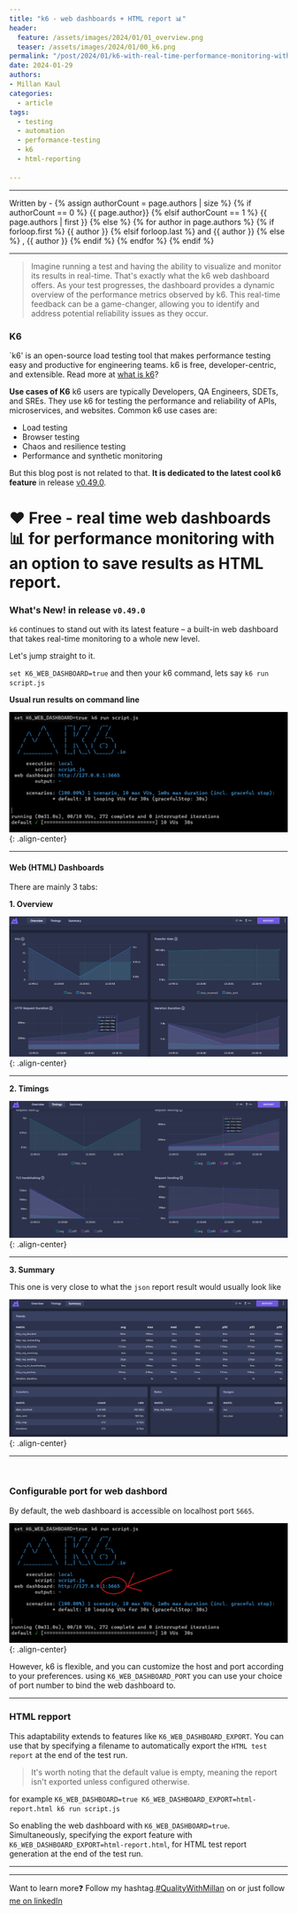 ```yaml
---
title: "k6 - web dashboards + HTML report 📊"
header:
  feature: /assets/images/2024/01/01_overview.png
  teaser: /assets/images/2024/01/00_k6.png
permalink: "/post/2024/01/k6-with-real-time-performance-monitoring-with-web-dashboards.html"
date: 2024-01-29
authors:
- Millan Kaul
categories:
  - article
tags:
  - testing
  - automation
  - performance-testing
  - k6
  - html-reporting
  
---
```


<hr>
<p>
 Written by -
{% assign authorCount = page.authors | size %}
{% if authorCount == 0 %}
   {{ page.author}}
{% elsif authorCount == 1 %}
    {{ page.authors | first }}         
{% else %}
    {% for author in page.authors %}
        {% if forloop.first %}
            {{ author }}
        {% elsif forloop.last %}
            and {{ author }}
        {% else %}
            , {{ author }}
        {% endif %}
    {% endfor %}
{% endif %}
</p>

<hr>

> Imagine running a test and having the ability to visualize and monitor its results in real-time. That's exactly what the k6 web dashboard offers. As your test progresses, the dashboard provides a dynamic overview of the performance metrics observed by k6. This real-time feedback can be a game-changer, allowing you to identify and address potential reliability issues as they occur.

### K6

`k6' is an open-source load testing tool that makes performance testing easy and productive for engineering teams. k6 is free, developer-centric, and extensible. Read more at [what is k6](https://k6.io/docs/#what-is-k6)?

**Use cases of K6**
k6 users are typically Developers, QA Engineers, SDETs, and SREs. They use k6 for testing the performance and reliability of APIs, microservices, and websites. Common k6 use cases are:

- Load testing
- Browser testing
- Chaos and resilience testing
- Performance and synthetic monitoring

But this blog post is not related to that. **It is dedicated to the latest cool k6 feature** in release [v0.49.0](https://github.com/grafana/k6/releases/tag/v0.49.0). 

# ❤️ Free - real time web dashboards 📊 for performance monitoring with an option to save results as HTML report.


### What's New! in release `v0.49.0`

`k6` continues to stand out with its latest feature – a built-in web dashboard that takes real-time monitoring to a whole new level.

Let's jump straight to it.

`set K6_WEB_DASHBOARD=true` and then your k6 command, lets say `k6 run script.js` 

**Usual run results on command line**

!["Image showing port 5665 used as default for k6 web dashboards"](/assets/images/2024/01/tile.png){: .align-center}

-----

#### Web (HTML) Dashboards

There are mainly 3 tabs:

**1. Overview**

!["Image showing port 5665 used as default for k6 web dashboards"](/assets/images/2024/01/04_overview.png){: .align-center}

-----

**2. Timings**

!["Image showing port 5665 used as default for k6 web dashboards"](/assets/images/2024/01/04_Timings.png){: .align-center}

-----
**3. Summary**

This one is very close to what the `json` report result would usually look like

!["Image showing port 5665 used as default for k6 web dashboards"](/assets/images/2024/01/04_summary.png){: .align-center}

-----

<br /> 

### Configurable port for web dashbord

By default, the web dashboard is accessible on localhost port `5665`. 

!["Image showing port 5665 used as default for k6 web dashboards"](/assets/images/2024/01/01_port.png){: .align-center}

However, k6 is flexible, and you can customize the host and port according to your preferences. 
using `K6_WEB_DASHBOARD_PORT`	you can use your choice of port number to bind the web dashboard to.

-----


### HTML repport

This adaptability extends to features like `K6_WEB_DASHBOARD_EXPORT`. 
You can use that by specifying a filename to automatically export the `HTML test report` at the end of the test run.

> It's worth noting that the default value is empty, meaning the report isn't exported unless configured otherwise.

for example `K6_WEB_DASHBOARD=true K6_WEB_DASHBOARD_EXPORT=html-report.html k6 run script.js`

So enabling the web dashboard with `K6_WEB_DASHBOARD=true`. Simultaneously, specifying the export feature with `K6_WEB_DASHBOARD_EXPORT=html-report.html`, for HTML test report generation at the end of the test run.

-----




<hr>

Want to learn more❓ Follow my hashtag.[#QualityWithMillan](https://www.linkedin.com/feed/hashtag/?keywords=qualitywithmillan) on or just follow [me on linkedIn](https://www.linkedin.com/in/millankaul/)
